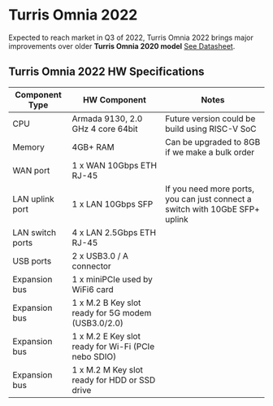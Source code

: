 # Turris Omnia 2022

Expected to reach market in Q3 of 2022, Turris Omnia 2022 brings major improvements over older **Turris Omnia 2020 model** [See Datasheet](https://secure.nic.cz/files/Turris-web/Omnia/Omnia2020_datasheet.pdf).

## Turris Omnia 2022 HW Specifications

| Component Type   | HW Component                                        | Notes                                                                        |
|------------------|-----------------------------------------------------|------------------------------------------------------------------------------|
| CPU              | Armada 9130, 2.0 GHz 4 core 64bit                   | Future version could be build using RISC-V SoC                               |
| Memory           | 4GB+ RAM                                            | Can be upgraded to 8GB if we make a bulk order                               |
| WAN port         | 1 x WAN 10Gbps ETH RJ-45                            |                                                                              |
| LAN uplink port  | 1 x LAN 10Gbps SFP                                  | If you need more ports, you can just connect a switch with 10GbE SFP+ uplink |
| LAN switch ports | 4 x LAN 2.5Gbps ETH RJ-45                           |                                                                              |
| USB ports        | 2 x USB3.0 / A connector                            |                                                                              |
| Expansion bus    | 1 x miniPCIe used by WiFi6 card                     |                                                                              |
| Expansion bus    | 1 x M.2 B Key slot ready for 5G modem (USB3.0/2.0)  |                                                                              |
| Expansion bus    | 1 x M.2 E Key slot ready for Wi-Fi (PCIe nebo SDIO) |                                                                              |
| Expansion bus    | 1 x M.2 M Key slot ready for HDD or SSD drive       |                                                                              |
